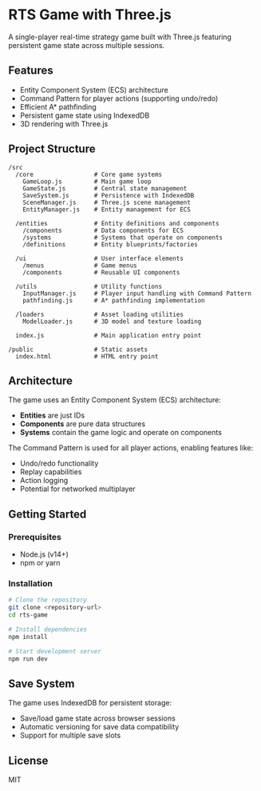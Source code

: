 # RTS Game with Three.js

A single-player real-time strategy game built with Three.js featuring persistent game state across multiple sessions.

## Features

- Entity Component System (ECS) architecture
- Command Pattern for player actions (supporting undo/redo)
- Efficient A* pathfinding
- Persistent game state using IndexedDB
- 3D rendering with Three.js

## Project Structure

```
/src
  /core                 # Core game systems
    GameLoop.js         # Main game loop
    GameState.js        # Central state management
    SaveSystem.js       # Persistence with IndexedDB
    SceneManager.js     # Three.js scene management
    EntityManager.js    # Entity management for ECS
    
  /entities             # Entity definitions and components
    /components         # Data components for ECS
    /systems            # Systems that operate on components
    /definitions        # Entity blueprints/factories
    
  /ui                   # User interface elements
    /menus              # Game menus
    /components         # Reusable UI components
    
  /utils                # Utility functions
    InputManager.js     # Player input handling with Command Pattern
    pathfinding.js      # A* pathfinding implementation
    
  /loaders              # Asset loading utilities
    ModelLoader.js      # 3D model and texture loading
    
  index.js              # Main application entry point
  
/public                 # Static assets
  index.html            # HTML entry point
```

## Architecture

The game uses an Entity Component System (ECS) architecture:

- **Entities** are just IDs
- **Components** are pure data structures
- **Systems** contain the game logic and operate on components

The Command Pattern is used for all player actions, enabling features like:
- Undo/redo functionality
- Replay capabilities
- Action logging
- Potential for networked multiplayer

## Getting Started

### Prerequisites

- Node.js (v14+)
- npm or yarn

### Installation

```bash
# Clone the repository
git clone <repository-url>
cd rts-game

# Install dependencies
npm install

# Start development server
npm run dev
```

## Save System

The game uses IndexedDB for persistent storage:

- Save/load game state across browser sessions
- Automatic versioning for save data compatibility
- Support for multiple save slots

## License

MIT